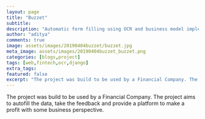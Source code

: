 ```yaml
---
layout: page
title: "Buzzet"
subtitle: 
description: "Automatic form filling using OCR and business model implementation"
author: "aditya"
comments: true
image: assets/images/20190404buzzet/buzzet.jpg
meta_image: assets/images/20190404buzzet_buzzet.png
categories: [blogs,project]
tags: [web,fintech,ocr,django]
extra_tags: 
featured: false
excerpt: "The project was build to be used by a Financial Company. The project aims to autofill the data, take the feedback and provide a platform to make a profit with some business perspective."
---
```


The project was build to be used by a Financial Company. The project aims to autofill the data, take the feedback and provide a platform to make a profit with some business perspective.